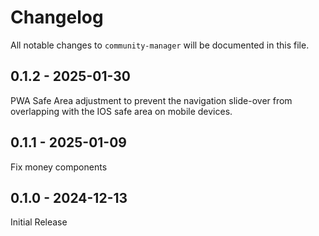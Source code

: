 # Changelog

All notable changes to `community-manager` will be documented in this file.

## 0.1.2 - 2025-01-30

PWA Safe Area adjustment to prevent the navigation slide-over from overlapping with the IOS safe area on mobile devices.

## 0.1.1 - 2025-01-09

Fix money components

## 0.1.0 - 2024-12-13

Initial Release
